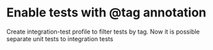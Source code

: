 # Enable tests with @tag annotation

Create integration-test profile to filter tests by tag.
Now it is possible separate unit tests to integration tests
